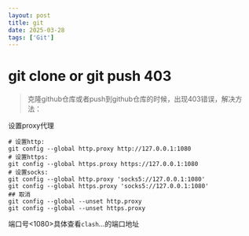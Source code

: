 ```yaml
---
layout: post
title: git
date: 2025-03-28
tags: ['Git']
---
```


# git clone or git push 403
> 克隆github仓库或者push到github仓库的时候，出现403错误，解决方法：

设置proxy代理

```shell
# 设置http:
git config --global http.proxy http://127.0.0.1:1080
# 设置https:
git config --global https.proxy https://127.0.0.1:1080
# 设置socks:
git config --global http.proxy 'socks5://127.0.0.1:1080'
git config --global https.proxy 'socks5://127.0.0.1:1080'
## 取消
git config --global --unset http.proxy
git config --global --unset https.proxy
```
端口号<1080>具体查看`clash`...的端口地址